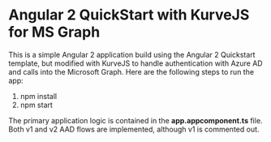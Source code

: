 # Angular 2 QuickStart with KurveJS for MS Graph
This is a simple Angular 2 application build using the Angular 2 Quickstart template, but modified with KurveJS to handle authentication with Azure AD and calls into the Microsoft Graph. Here are the following steps to run the app:

1. npm install
2. npm start

The primary application logic is contained in the **app.appcomponent.ts** file. Both v1 and v2 AAD flows are implemented, although v1 is commented out.